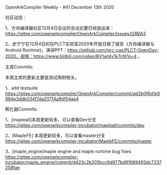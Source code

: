 OpenArkCompiler Weekly - #41 December 13th 2020

社区动态：

1、方舟编译器社区12月4日会议的会议纪要已经放出来：https://gitee.com/openarkcompiler/OpenArkCompiler/issues/I28BA3

2、史宁宁在12月4日的在PLCT实验室2020年开放日做了报告《方舟编译器与Android Runtime》，演讲PPT：https://github.com/isrc-cas/PLCT-OpenDay-2020，视频：https://www.bilibili.com/video/BV1wt4y1k7cN?p=4 。


主库Commits:

本周主库的更新主要是测试用例相关。

1、add testsuite
https://gitee.com/openarkcompiler/OpenArkCompiler/commit/ad2b0f6d1e9994e3ddb034f7da20714a9df54aa4

孵化器Commits:

1、[mapleall]本周更新较多，可以查看Dev分支
https://gitee.com/openarkcompiler-incubator/mapleall/commits/dev

2、[MapleFE] 本周更新较多，可以查看master分支
https://gitee.com/openarkcompiler-incubator/MapleFE/commits/master

3、[maple_engine]maple engine and maple runtime bug fixes
https://gitee.com/openarkcompiler-incubator/maple_engine/commit/d423c2b205bcc6d977bd91689493dc7237258fae